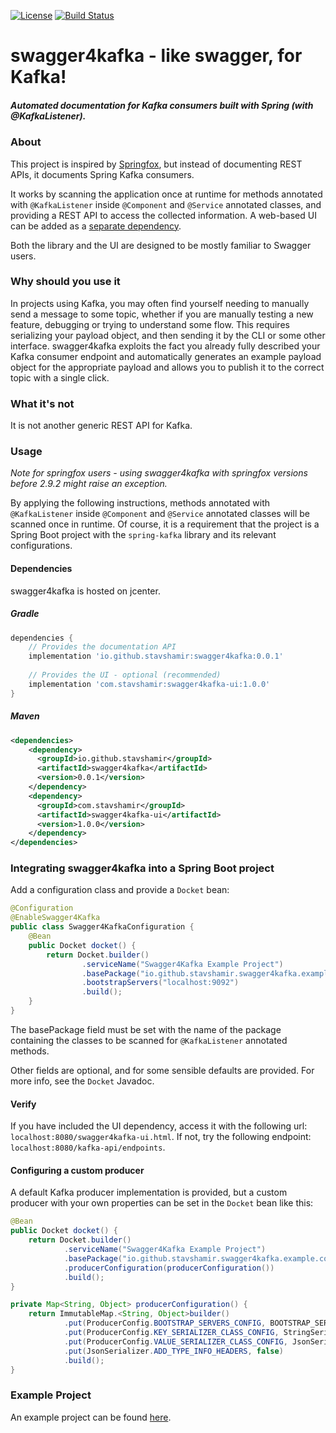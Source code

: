 [![License](https://img.shields.io/badge/License-Apache%202.0-blue.svg)](https://opensource.org/licenses/Apache-2.0)
[![Build Status](https://travis-ci.com/stavshamir/swagger4kafka.svg?branch=master)](https://travis-ci.com/stavshamir/swagger4kafka)

# swagger4kafka - like swagger, for Kafka!
##### Automated documentation for Kafka consumers built with Spring (with @KafkaListener). 

### About
This project is inspired by [Springfox](https://github.com/springfox/springfox), but instead of documenting REST APIs,
it documents Spring Kafka consumers.

It works by scanning the application once at runtime for methods annotated with ```@KafkaListener``` inside 
```@Component``` and ```@Service``` annotated classes, and providing a REST API to access the collected information.
A web-based UI can be added as a [separate dependency](https://github.com/stavshamir/swagger4kafka-ui).    

Both the library and the UI are designed to be mostly familiar to Swagger users.

### Why should you use it
In projects using Kafka, you may often find yourself needing to manually send a message to some topic, whether if you
are manually testing a new feature, debugging or trying to understand some flow. This requires serializing your payload
object, and then sending it by the CLI or some other interface. swagger4kafka exploits the fact you already fully
described your Kafka consumer endpoint and automatically generates an example payload object for the appropriate payload
and allows you to publish it to the correct topic with a single click.

### What it's not
It is not another generic REST API for Kafka. 

### Usage
_Note for springfox users - using swagger4kafka with springfox versions before 2.9.2 might raise an exception._

By applying the following instructions, methods annotated with ```@KafkaListener``` inside ```@Component``` and 
```@Service``` annotated classes will be scanned once in runtime. Of course, it is a requirement that the project is a
Spring Boot project with the ```spring-kafka``` library and its relevant configurations. 

#### Dependencies
swagger4kafka is hosted on jcenter.
##### Gradle
```groovy
dependencies {
    // Provides the documentation API    
    implementation 'io.github.stavshamir:swagger4kafka:0.0.1'
    
    // Provides the UI - optional (recommended)
    implementation 'com.stavshamir:swagger4kafka-ui:1.0.0'
}
```
##### Maven
```xml
<dependencies>
    <dependency>
      <groupId>io.github.stavshamir</groupId>
      <artifactId>swagger4kafka</artifactId>
      <version>0.0.1</version>
    </dependency>
    <dependency>
      <groupId>com.stavshamir</groupId>
      <artifactId>swagger4kafka-ui</artifactId>
      <version>1.0.0</version>
    </dependency>
</dependencies>
```

### Integrating swagger4kafka into a Spring Boot project
Add a configuration class and provide a ```Docket``` bean:
```java
@Configuration
@EnableSwagger4Kafka
public class Swagger4KafkaConfiguration {
    @Bean
    public Docket docket() {
        return Docket.builder()
                .serviceName("Swagger4Kafka Example Project")
                .basePackage("io.github.stavshamir.swagger4kafka.example.consumers")
                .bootstrapServers("localhost:9092")
                .build();
    }
}
```
The basePackage field must be set with the name of the package containing the classes to be scanned for ```@KafkaListener```
annotated methods.

Other fields are optional, and for some sensible defaults are provided. For more info, see the ```Docket``` Javadoc. 

#### Verify
If you have included the UI dependency, access it with the following url: ```localhost:8080/swagger4kafka-ui.html```.
If not, try the following endpoint: ```localhost:8080/kafka-api/endpoints```.

#### Configuring a custom producer
A default Kafka producer implementation is provided, but a custom producer with your own properties can be set in the
```Docket``` bean like this:
```java
@Bean
public Docket docket() {
    return Docket.builder()
            .serviceName("Swagger4Kafka Example Project")
            .basePackage("io.github.stavshamir.swagger4kafka.example.consumers")
            .producerConfiguration(producerConfiguration())
            .build();
}

private Map<String, Object> producerConfiguration() {
    return ImmutableMap.<String, Object>builder()
            .put(ProducerConfig.BOOTSTRAP_SERVERS_CONFIG, BOOTSTRAP_SERVERS)
            .put(ProducerConfig.KEY_SERIALIZER_CLASS_CONFIG, StringSerializer.class)
            .put(ProducerConfig.VALUE_SERIALIZER_CLASS_CONFIG, JsonSerializer.class)
            .put(JsonSerializer.ADD_TYPE_INFO_HEADERS, false)
            .build();
}
``` 

### Example Project
 An example project can be found [here](https://github.com/stavshamir/swagger4kafka-example).
